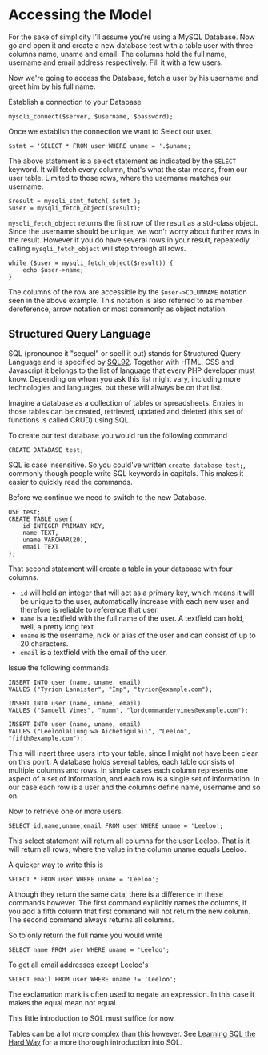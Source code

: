 Accessing the Model
===================

For the sake of simplicity I'll assume you're using a MySQL Database. Now go and
open it and create a new database test with a table user with three columns
name, uname and email. The columns hold the full name, username and email address
respectively. Fill it with a few users.

Now we're going to access the Database, fetch a user by his username and greet him by his full name.

Establish a connection to your Database 

    mysqli_connect($server, $username, $password);

Once we establish the connection we want to Select our user.

    $stmt = 'SELECT * FROM user WHERE uname = '.$uname;

The above statement is a select statement as indicated by the `SELECT` keyword.
It will fetch every column, that's what the star means, from our user table.
Limited to those rows, where the username matches our username.

    $result = mysqli_stmt_fetch( $stmt );
    $user = mysqli_fetch_object($result);

`mysqli_fetch_object` returns the first row of the result as a std-class object. Since the username should be unique, we won't worry about further rows in the result. However if you do have several rows in your result, repeatedly calling `mysqli_fetch_object` will step through all rows.

    while ($user = mysqli_fetch_object($result)) {
        echo $user->name;
    }

The columns of the row are accessible by the `$user->COLUMNAME` notation seen in the above example. This notation is also referred to as member dereference, arrow notation or most commonly as object notation.

## Structured Query Language

SQL (pronounce it "sequel" or spell it out) stands for Structured Query Language and is specified by [SQL92](http://www.contrib.andrew.cmu.edu/~shadow/sql/sql1992.txt).
Together with HTML, CSS and Javascript it belongs to the list of language that every PHP developer must
know. Depending on whom you ask this list might vary, including more technologies and languages, but these
will always be on that list.

Imagine a database as a collection of tables or spreadsheets. Entries in those tables can be created, retrieved, updated
and deleted (this set of functions is called CRUD) using SQL.

To create our test database you would run the following command

	CREATE DATABASE test;

SQL is case insensitive. So you could've written `create database test;`, commonly
though people write SQL keywords in capitals. This makes it easier to quickly read
the commands.

Before we continue we need to switch to the new Database.

	USE test;
	CREATE TABLE user(
		id INTEGER PRIMARY KEY,
		name TEXT,
		uname VARCHAR(20),
		email TEXT
	);

That second statement will create a table in your database with four columns.

 - `id` will hold
an integer that will act as a primary key, which means it will be unique to the user, automatically
increase with each new user and therefore is reliable to reference that user.
 - `name` is a textfield with the full name of the user. A textfield can hold, well, a pretty long text
 - `uname` is the username, nick or alias of the user and can consist of up to 20 characters.
 - `email` is a textfield with the email of the user.

Issue the following commands

	INSERT INTO user (name, uname, email)
    VALUES ("Tyrion Lannister", "Imp", "tyrion@example.com");

	INSERT INTO user (name, uname, email)
    VALUES ("Samuell Vimes", "mumm", "lordcommandervimes@example.com");

	INSERT INTO user (name, uname, email)
    VALUES ("Leeloolallung wa Aichetigulaii", "Leeloo", "fifth@example.com");

This will insert three users into your table. since I might not have been clear
on this point. A database holds several tables, each table consists of multiple
columns and rows. In simple cases each column represents one aspect of a set of
information, and each row is a single set of information. In our case each row
is a user and the columns define name, username and so on.

Now to retrieve one or more users.

	SELECT id,name,uname,email FROM user WHERE uname = 'Leeloo';

This select statement will return all columns for the user Leeloo. That is it will
return all rows, where the value in the column uname equals Leeloo.

A quicker way to write this is

	SELECT * FROM user WHERE uname = 'Leeloo';

Although they return the same data, there is a difference in these commands however. The
first command explicitly names the columns, if you add a fifth column that first
command will not return the new column. The second command always returns all columns.

So to only return the full name you would write

	SELECT name FROM user WHERE uname = 'Leeloo';

To get all email addresses except Leeloo's

	SELECT email FROM user WHERE uname != 'Leeloo';

The exclamation mark is often used to negate an expression. In this case it makes the equal mean not equal.

This little introduction to SQL must suffice for now.

Tables can be a lot more complex than this however. See [Learning SQL the Hard Way](http://sql.learncodethehardway.org/book)
for a more thorough introduction into SQL.